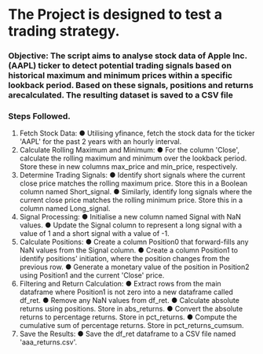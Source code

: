 # The Project is designed to test a trading strategy.

### Objective: The script aims to analyse stock data of Apple Inc. (AAPL) ticker to detect potential trading signals based on historical maximum and minimum prices within a specific lookback period. Based on these  signals, positions and returns arecalculated. The resulting dataset is saved to a CSV file

### Steps Followed. 
1. Fetch Stock Data:
● Utilising yfinance, fetch the stock data for the ticker 'AAPL' for the past 2 years with an hourly interval.
2. Calculate Rolling Maximum and Minimum:
● For the column 'Close', calculate the rolling maximum and minimum over the lookback period. Store these in new columns max_price and min_price, respectively.
3. Determine Trading Signals:
● Identify short signals where the current close price matches the rolling maximum price. Store this in a Boolean column named Short_signal.
● Similarly, identify long signals where the current close price matches the rolling minimum price. Store this in a column named Long_signal.
4. Signal Processing:
● Initialise a new column named Signal with NaN values.
● Update the Signal column to represent a long signal with a value of 1 and a short signal with a value of -1.
5. Calculate Positions:
● Create a column Position0 that forward-fills any NaN values from the Signal column.
● Create a column Position1 to identify positions' initiation, where the position changes from the previous row.
● Generate a monetary value of the position in Position2 using Position1 and the current 'Close' price.
6. Filtering and Return Calculation:
● Extract rows from the main dataframe where Position1 is not zero into a new dataframe called df_ret.
● Remove any NaN values from df_ret.
● Calculate absolute returns using positions. Store in abs_returns.
● Convert the absolute returns to percentage returns. Store in pct_returns.
● Compute the cumulative sum of percentage returns. Store in pct_returns_cumsum.
7. Save the Results:
● Save the df_ret dataframe to a CSV file named 'aaa_returns.csv'.
